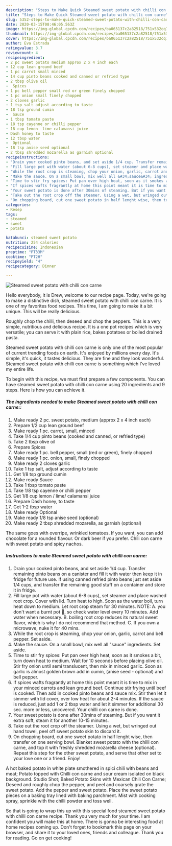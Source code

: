 ```yaml
---
description: "Steps to Make Quick Steamed sweet potato with chilli con carne"
title: "Steps to Make Quick Steamed sweet potato with chilli con carne"
slug: 5352-steps-to-make-quick-steamed-sweet-potato-with-chilli-con-carne
date: 2020-03-15T08:46:05.563Z
image: https://img-global.cpcdn.com/recipes/ba065137c2a82518/751x532cq70/steamed-sweet-potato-with-chilli-con-carne-recipe-main-photo.jpg
thumbnail: https://img-global.cpcdn.com/recipes/ba065137c2a82518/751x532cq70/steamed-sweet-potato-with-chilli-con-carne-recipe-main-photo.jpg
cover: https://img-global.cpcdn.com/recipes/ba065137c2a82518/751x532cq70/steamed-sweet-potato-with-chilli-con-carne-recipe-main-photo.jpg
author: Eva Estrada
ratingvalue: 3.7
reviewcount: 4
recipeingredient:
- 2 pc sweet potato medium approx 2 x 4 inch each
- 12 cup lean ground beef
- 1 pc carrot small minced
- 14 cup pinto beans cooked and canned or refried type
- 2 tbsp olive oil
-  Spices
- 1 pc bell pepper small red or green finely chopped
- 1 pc onion small finely chopped
- 2 cloves garlic
- 1 tsp salt adjust according to taste
- 18 tsp ground cumin
-  Sauce
- 1 tbsp tomato paste
- 18 tsp cayenne or chilli pepper
- 18 cup lemon  lime calamansi juice
- Dash honey to taste
- 12 tbsp water
-  Optional
- 18 tsp anise seed optional
- 2 tbsp shredded mozarella as garnish optional
recipeinstructions:
- "Drain your cooked pinto beans, and set aside 1/4 cup. Transfer remaining pinto beans on a canister and fill it with water then keep it in fridge for future use. If using canned refried pinto beans just set aside 1/4 cups, and transfer the remaining good stuff on a container and store it in fridge."
- "Fill large pot with water (about 6-8 cups), set steamer and place washed root crop. Cover with lid. Turn heat to high. Soon as the water boil, turn heat down to medium. Let root crop steam for 30 minutes. NOTE: A. you don&#39;t want a burnt pot 🤭, so check water level every 10 minutes. Add water when necessary. B. boiling root crop reduces its natural sweet flavor, which is why I do not recommend that method. C. If you own a microwave, nuke it for 40 mins."
- "While the root crop is steaming, chop your onion, garlic, carrot and bell pepper. Set aside."
- "Make the sauce. On a small bowl, mix well all &#34;sauce&#34; ingredients. Set aside."
- "Time to stir fry spices: Put pan over high heat, soon as it smokes a bit, turn down heat to medium. Wait for 10 seconds before placing olive oil. Stir fry onion until semi translucent, then mix in minced garlic. Soon as garlic is almost golden brown add in cumin, (anise seed - optional) and bell pepper."
- "If spices wafts fragrantly at home this point meant it is time to mix in your minced carrots and lean ground beef. Continue stir frying until beef is cooked. Then add in cooked pinto beans and sauce mix. Stir then let it simmer with lid cover, over low heat for about 2-4 minutes. If the sauce is reduced, just add 1 or 2 tbsp water and let it simmer for additional 30 sec. more or less, uncovered. Your chilli con carne is done."
- "Your sweet potato is done after 30mins of steaming. But if you want it extra soft, steam it for another 10-15 minutes."
- "Take out the root crop off the steamer. Using a wet, but wringed out hand towel, peel off sweet potato skin to discard it."
- "On chopping board, cut one sweet potato in half lenght wise, then transfer on one serving bowl. Blanket sweet potato with the chilli con carne, and top it with freshly shredded mozarella cheese (optional). Repeat this step for the other sweet potato, and serve that other set to your love one or a friend. Enjoy!"
categories:
- Resep
tags:
- steamed
- sweet
- potato

katakunci: steamed sweet potato
nutrition: 254 calories
recipecuisine: Indonesian
preptime: "PT33M"
cooktime: "PT2H"
recipeyield: "4"
recipecategory: Dinner

---
```



![Steamed sweet potato with chilli con carne](https://img-global.cpcdn.com/recipes/ba065137c2a82518/751x532cq70/steamed-sweet-potato-with-chilli-con-carne-recipe-main-photo.jpg)

Hello everybody, it is Drew, welcome to our recipe page. Today, we're going to make a distinctive dish, steamed sweet potato with chilli con carne. It is one of my favorites food recipes. This time, I am going to make it a bit unique. This will be really delicious.

Roughly chop the chilli, then deseed and chop the peppers. This is a very simple, nutritious and delicious recipe. It is a one pot recipes which is very versatile; you can serve it with plain rice, bakes potatoes or boiled drained pasta.

Steamed sweet potato with chilli con carne is only one of the most popular of current trending foods on earth. It's enjoyed by millions every day. It's simple, it's quick, it tastes delicious. They are fine and they look wonderful. Steamed sweet potato with chilli con carne is something which I've loved my entire life.


To begin with this recipe, we must first prepare a few components. You can have steamed sweet potato with chilli con carne using 20 ingredients and 9 steps. Here is how you can achieve it.

##### The ingredients needed to make Steamed sweet potato with chilli con carne::

1. Make ready 2 pc. sweet potato, medium (approx 2 x 4 inch each)
1. Prepare 1/2 cup lean ground beef
1. Make ready 1 pc. carrot, small, minced
1. Take 1/4 cup pinto beans (cooked and canned, or refried type)
1. Take 2 tbsp olive oil
1. Prepare  Spices
1. Make ready 1 pc. bell pepper, small (red or green), finely chopped
1. Make ready 1 pc. onion, small, finely chopped
1. Make ready 2 cloves garlic
1. Take 1 tsp salt, adjust according to taste
1. Get 1/8 tsp ground cumin
1. Make ready  Sauce
1. Take 1 tbsp tomato paste
1. Take 1/8 tsp cayenne or chilli pepper
1. Get 1/8 cup lemon / lime/ calamansi juice
1. Prepare Dash honey, to taste
1. Get 1-2 tbsp water
1. Make ready  Optional
1. Make ready 1/8 tsp anise seed (optional)
1. Make ready 2 tbsp shredded mozarella, as garnish (optional)


The same goes with overripe, wrinkled tomatoes. If you want, you can add chocolate for a rounded flavour. Or dark beer if you prefer. Chili con carne with sweet potato and spicy nachos. 

##### Instructions to make Steamed sweet potato with chilli con carne:

1. Drain your cooked pinto beans, and set aside 1/4 cup. Transfer remaining pinto beans on a canister and fill it with water then keep it in fridge for future use. If using canned refried pinto beans just set aside 1/4 cups, and transfer the remaining good stuff on a container and store it in fridge.
1. Fill large pot with water (about 6-8 cups), set steamer and place washed root crop. Cover with lid. Turn heat to high. Soon as the water boil, turn heat down to medium. Let root crop steam for 30 minutes. NOTE: A. you don&#39;t want a burnt pot 🤭, so check water level every 10 minutes. Add water when necessary. B. boiling root crop reduces its natural sweet flavor, which is why I do not recommend that method. C. If you own a microwave, nuke it for 40 mins.
1. While the root crop is steaming, chop your onion, garlic, carrot and bell pepper. Set aside.
1. Make the sauce. On a small bowl, mix well all &#34;sauce&#34; ingredients. Set aside.
1. Time to stir fry spices: Put pan over high heat, soon as it smokes a bit, turn down heat to medium. Wait for 10 seconds before placing olive oil. Stir fry onion until semi translucent, then mix in minced garlic. Soon as garlic is almost golden brown add in cumin, (anise seed - optional) and bell pepper.
1. If spices wafts fragrantly at home this point meant it is time to mix in your minced carrots and lean ground beef. Continue stir frying until beef is cooked. Then add in cooked pinto beans and sauce mix. Stir then let it simmer with lid cover, over low heat for about 2-4 minutes. If the sauce is reduced, just add 1 or 2 tbsp water and let it simmer for additional 30 sec. more or less, uncovered. Your chilli con carne is done.
1. Your sweet potato is done after 30mins of steaming. But if you want it extra soft, steam it for another 10-15 minutes.
1. Take out the root crop off the steamer. Using a wet, but wringed out hand towel, peel off sweet potato skin to discard it.
1. On chopping board, cut one sweet potato in half lenght wise, then transfer on one serving bowl. Blanket sweet potato with the chilli con carne, and top it with freshly shredded mozarella cheese (optional). Repeat this step for the other sweet potato, and serve that other set to your love one or a friend. Enjoy!


A hot baked potato in white plate smothered in spici chili with beans and meat; Potato topped with Chilli con carne and sour cream isolated on black background. Studio Shot; Baked Potato Skins with Mexican Chili Con Carne; Deseed and roughly chop the pepper, and peel and coarsely grate the sweet potato. Add the pepper and sweet potato. Place the sweet potato pieces on a baking tray lined with baking parchment. Mist with cooking spray, sprinkle with the chilli powder and toss well. 

So that is going to wrap this up with this special food steamed sweet potato with chilli con carne recipe. Thank you very much for your time. I am confident you will make this at home. There is gonna be interesting food at home recipes coming up. Don't forget to bookmark this page on your browser, and share it to your loved ones, friends and colleague. Thank you for reading. Go on get cooking!
